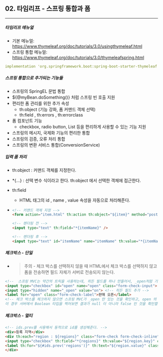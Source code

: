 ## 02. 타임리프 - 스프링 통합과 폼

----

##### 타임리프 메뉴얼

- 기본 메뉴얼: https://www.thymeleaf.org/doc/tutorials/3.0/usingthymeleaf.html
- 스프링 통합 메뉴얼: https://www.thymeleaf.org/doc/tutorials/3.0/thymeleafspring.html

```yaml
implementation 'org.springframework.boot:spring-boot-starter-thymeleaf'
```



##### 스프링 통합으로 추가되는 기능들

- 스프링의 SpringEL 문법 통합
- ${@myBean.doSomething()} 처럼 스프링 빈 호출 지원
- 편리한 폼 관리를 위한 추가 속성
  - th:object (기능 강화, 폼 커맨드 객체 선택)
  - th:field , th:errors , th:errorclass
- 폼 컴포넌트 기능
  - checkbox, radio button, List 등을 편리하게 사용할 수 있는 기능 지원
- 스프링의 메시지, 국제화 기능의 편리한 통합
- 스프링의 검증, 오류 처리 통합
- 스프링의 변환 서비스 통합(ConversionService)



##### 입력 폼 처리

- th:object : 커맨드 객체를 지정한다. 

- *{...} : 선택 변수 식이라고 한다. th:object 에서 선택한 객체에 접근한다.

- th:field

  - HTML 태그의 id , name , value 속성을 자동으로 처리해준다.

- ```html
  <!-- 커맨드 객체 지정 -->
  <form action="item.html" th:action th:object="${item}" method="post">~</form>
  
  <!-- 렌더링 전 -->
  <input type="text" th:field="*{itemName}" />
  
  <!-- 렌더링 후 -->
  <input type="text" id="itemName" name="itemName" th:value="*{itemName}" />
  ```



##### 체크박스 - 단일

- >주의 - 체크 박스를 선택하지 않을 때 HTML에서 체크 박스를 선택하지 않고 폼을 전송하면 필드 자체가 서버로 전송되지 않는다.

```html
<!--  스프링 MVC는 약간의 트릭을 사용하는데, 히든 필드를 하나 만들어서, _open처럼 기존 체크 박스 이름 앞에 언더스코어(_)를 붙여서 전송하면 체크를 해제했다고 인식할 수 있다. 히든 필드는 항상 전송된다. 따라서 체크를 해제한 경우 여기에서 open 은 전송되지 않고, _open 만 전송되는데, 이 경우 스프링 MVC는 체크를 해제했다고 판단한다. -->
<input type="checkbox" id="open" name="open" class="form-check-input">
<input type="hidden" name="_open" value="on"> <!-- 히든 필드 추가 -->
<label for="open" class="form-check-label">판매 오픈</label>
<!-- 체크 박스를 체크하지 않으면 스프링 MVC가 _open 만 있는 것을 확인하고, open 의 값이 체크되지 않았다고 인식한다.
이 경우 서버에서 Boolean 타입을 찍어보면 결과가 null 이 아니라 false 인 것을 확인할 수 있다. -->
```

##### 체크박스 - 멀티

```html
<!-- ids.prev를 사용해서 동적으로 id를 생성해준다. -->
<div>등록 지역</div>
<div th:each="region : ${regions}" class="form-check form-check-inline">
<input type="checkbox" th:field="*{regions}" th:value="${region.key}" class="form-check-input">
<label th:for="${#ids.prev('regions')}" th:text="${region.value}" class="form-check-label">서울</label>
</div>
```

